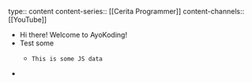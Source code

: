 type:: content
content-series:: [[Cerita Programmer]]
content-channels:: [[YouTube]]

- Hi there! Welcome to AyoKoding!
- Test some
  - ```
    This is some JS data
    ```
-
